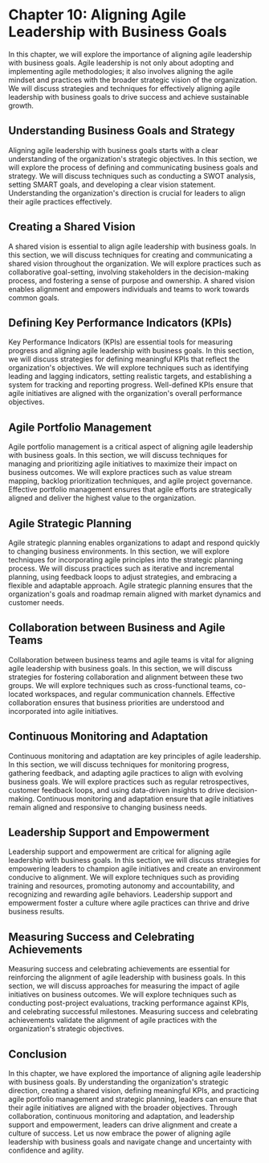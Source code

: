 Chapter 10: Aligning Agile Leadership with Business Goals
=========================================================

In this chapter, we will explore the importance of aligning agile leadership with business goals. Agile leadership is not only about adopting and implementing agile methodologies; it also involves aligning the agile mindset and practices with the broader strategic vision of the organization. We will discuss strategies and techniques for effectively aligning agile leadership with business goals to drive success and achieve sustainable growth.

Understanding Business Goals and Strategy
-----------------------------------------

Aligning agile leadership with business goals starts with a clear understanding of the organization's strategic objectives. In this section, we will explore the process of defining and communicating business goals and strategy. We will discuss techniques such as conducting a SWOT analysis, setting SMART goals, and developing a clear vision statement. Understanding the organization's direction is crucial for leaders to align their agile practices effectively.

Creating a Shared Vision
------------------------

A shared vision is essential to align agile leadership with business goals. In this section, we will discuss techniques for creating and communicating a shared vision throughout the organization. We will explore practices such as collaborative goal-setting, involving stakeholders in the decision-making process, and fostering a sense of purpose and ownership. A shared vision enables alignment and empowers individuals and teams to work towards common goals.

Defining Key Performance Indicators (KPIs)
------------------------------------------

Key Performance Indicators (KPIs) are essential tools for measuring progress and aligning agile leadership with business goals. In this section, we will discuss strategies for defining meaningful KPIs that reflect the organization's objectives. We will explore techniques such as identifying leading and lagging indicators, setting realistic targets, and establishing a system for tracking and reporting progress. Well-defined KPIs ensure that agile initiatives are aligned with the organization's overall performance objectives.

Agile Portfolio Management
--------------------------

Agile portfolio management is a critical aspect of aligning agile leadership with business goals. In this section, we will discuss techniques for managing and prioritizing agile initiatives to maximize their impact on business outcomes. We will explore practices such as value stream mapping, backlog prioritization techniques, and agile project governance. Effective portfolio management ensures that agile efforts are strategically aligned and deliver the highest value to the organization.

Agile Strategic Planning
------------------------

Agile strategic planning enables organizations to adapt and respond quickly to changing business environments. In this section, we will explore techniques for incorporating agile principles into the strategic planning process. We will discuss practices such as iterative and incremental planning, using feedback loops to adjust strategies, and embracing a flexible and adaptable approach. Agile strategic planning ensures that the organization's goals and roadmap remain aligned with market dynamics and customer needs.

Collaboration between Business and Agile Teams
----------------------------------------------

Collaboration between business teams and agile teams is vital for aligning agile leadership with business goals. In this section, we will discuss strategies for fostering collaboration and alignment between these two groups. We will explore techniques such as cross-functional teams, co-located workspaces, and regular communication channels. Effective collaboration ensures that business priorities are understood and incorporated into agile initiatives.

Continuous Monitoring and Adaptation
------------------------------------

Continuous monitoring and adaptation are key principles of agile leadership. In this section, we will discuss techniques for monitoring progress, gathering feedback, and adapting agile practices to align with evolving business goals. We will explore practices such as regular retrospectives, customer feedback loops, and using data-driven insights to drive decision-making. Continuous monitoring and adaptation ensure that agile initiatives remain aligned and responsive to changing business needs.

Leadership Support and Empowerment
----------------------------------

Leadership support and empowerment are critical for aligning agile leadership with business goals. In this section, we will discuss strategies for empowering leaders to champion agile initiatives and create an environment conducive to alignment. We will explore techniques such as providing training and resources, promoting autonomy and accountability, and recognizing and rewarding agile behaviors. Leadership support and empowerment foster a culture where agile practices can thrive and drive business results.

Measuring Success and Celebrating Achievements
----------------------------------------------

Measuring success and celebrating achievements are essential for reinforcing the alignment of agile leadership with business goals. In this section, we will discuss approaches for measuring the impact of agile initiatives on business outcomes. We will explore techniques such as conducting post-project evaluations, tracking performance against KPIs, and celebrating successful milestones. Measuring success and celebrating achievements validate the alignment of agile practices with the organization's strategic objectives.

Conclusion
----------

In this chapter, we have explored the importance of aligning agile leadership with business goals. By understanding the organization's strategic direction, creating a shared vision, defining meaningful KPIs, and practicing agile portfolio management and strategic planning, leaders can ensure that their agile initiatives are aligned with the broader objectives. Through collaboration, continuous monitoring and adaptation, and leadership support and empowerment, leaders can drive alignment and create a culture of success. Let us now embrace the power of aligning agile leadership with business goals and navigate change and uncertainty with confidence and agility.
